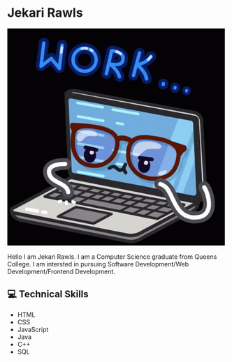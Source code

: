 # Jekari Rawls
<img src="images/work-computer.gif" alt="Computer gif">

Hello I am Jekari Rawls. I am a Computer Science graduate from Queens College. I am intersted in pursuing Software Development/Web Development/Frontend Development.

## 💻 Technical Skills
* HTML
* CSS
* JavaScript
* Java
* C++
* SQL




<!--
**Jekari99/Jekari99** is a ✨ _special_ ✨ repository because its `README.md` (this file) appears on your GitHub profile.

Here are some ideas to get you started:

- 🔭 I’m currently working on ...
- 🌱 I’m currently learning ...
- 👯 I’m looking to collaborate on ...
- 🤔 I’m looking for help with ...
- 💬 Ask me about ...
- 📫 How to reach me: ...
- 😄 Pronouns: ...
- ⚡ Fun fact: ...
-->
